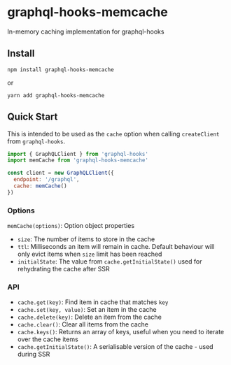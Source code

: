 # graphql-hooks-memcache

In-memory caching implementation for graphql-hooks

## Install

`npm install graphql-hooks-memcache`

or

`yarn add graphql-hooks-memcache`

## Quick Start

This is intended to be used as the `cache` option when calling `createClient` from `graphql-hooks`.

```js
import { GraphQLClient } from 'graphql-hooks'
import memCache from 'graphql-hooks-memcache'

const client = new GraphQLClient({
  endpoint: '/graphql',
  cache: memCache()
})
```

### Options

`memCache(options)`: Option object properties

- `size`: The number of items to store in the cache
- `ttl`: Milliseconds an item will remain in cache. Default behaviour will only evict items when `size` limit has been reached
- `initialState`: The value from `cache.getInitialState()` used for rehydrating the cache after SSR

### API

- `cache.get(key)`: Find item in cache that matches `key`
- `cache.set(key, value)`: Set an item in the cache
- `cache.delete(key)`: Delete an item from the cache
- `cache.clear()`: Clear all items from the cache
- `cache.keys()`: Returns an array of keys, useful when you need to iterate over the cache items
- `cache.getInitialState()`: A serialisable version of the cache - used during SSR
